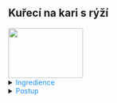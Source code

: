 ﻿## Kuřecí na kari s rýží

<img src="../../images/JmLSBL3E3G.png" width="150" height="100">

<details>
<summary><span style="color:#1E90FF;">Ingredience</span></summary>

- Rýže <span style="color:#228B22;">250g</span>
- Máslo
- Kuřecí prsa <span style="color:#228B22;">400 g</span>
- <span style="color:#228B22;">1 ks</span> cibule
- Čerstvý zázvor <span style="color:#228B22;"> 10g</span>
- <span style="color:#228B22;">2 stroužky</span> česneku
- Kokosové mléko <span style="color:#228B22;">400 ml</span>
- Mango/Broskev <span style="color:#228B22;">1 ks</span>
- Koriandr
- Voda
- Kurkuma
- Sůl
- Pepř
- Sladká paprika koření
- Guláš koření
- Kari koření
- Bazalka koření

</details>

<details>
<summary><span style="color:#1E90FF;">Postup</span></summary>

1. Na pánvi máslo, na kterém orestujeme nadrobno nakrájenou cibuli s česnekem a zázvorem.
2. Orestovanou cibuli s česnekem a zázvorem vložíme do mixéru. 
3. Přidáme nakrájené mango/broskev, kokosové mléko a veškeré koření. 

    Celou směs rozmixujeme dohladka.
4. Omáčku přelijeme na pánev a přidáme do ní na kostičky nakrájené kuřecí maso a trochu vody.
5. Vaříme přibližně 20 minut, dokud se maso neuvaří.
6. Můžeme podávat s rýží a posypat nasekaným koriandrem.

</details>